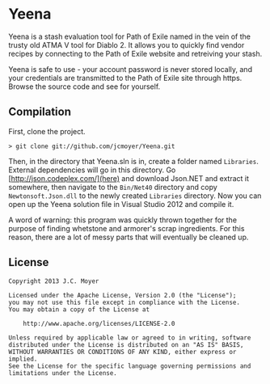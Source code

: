 # Yeena

Yeena is a stash evaluation tool for Path of Exile named in the vein of the trusty old ATMA V tool for Diablo 2. It allows you to quickly find vendor recipes by connecting to the Path of Exile website and retreiving your stash.

Yeena is safe to use - your account password is never stored locally, and your credentials are transmitted to the Path of Exile site through https. Browse the source code and see for yourself.

## Compilation

First, clone the project.

    > git clone git://github.com/jcmoyer/Yeena.git

Then, in the directory that Yeena.sln is in, create a folder named `Libraries`. External dependencies will go in this directory. Go [http://json.codeplex.com/](here) and download Json.NET and extract it somewhere, then navigate to the `Bin/Net40` directory and copy `Newtonsoft.Json.dll` to the newly created `Libraries` directory. Now you can open up the Yeena solution file in Visual Studio 2012 and compile it.

A word of warning: this program was quickly thrown together for the purpose of finding whetstone and armorer's scrap ingredients. For this reason, there are a lot of messy parts that will eventually be cleaned up.

## License

    Copyright 2013 J.C. Moyer
    
    Licensed under the Apache License, Version 2.0 (the "License");
    you may not use this file except in compliance with the License.
    You may obtain a copy of the License at
    
        http://www.apache.org/licenses/LICENSE-2.0
    
    Unless required by applicable law or agreed to in writing, software
    distributed under the License is distributed on an "AS IS" BASIS,
    WITHOUT WARRANTIES OR CONDITIONS OF ANY KIND, either express or implied.
    See the License for the specific language governing permissions and
    limitations under the License.
